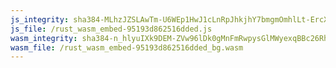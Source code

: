 ```yaml
---
js_integrity: sha384-MLhzJZSLAwTm-U6WEp1HwJ1cLnRpJhkjhY7bmgmOmhlLt-ErcX3efooSdt_ZA3Gr
js_file: /rust_wasm_embed-95193d862516dded.js
wasm_integrity: sha384-n_hlyuIXk9DEM-ZVw96lDk0gMnFmRwpysGlMWyexqBBc26RhDikl1xuJvuYwX2y-
wasm_file: /rust_wasm_embed-95193d862516dded_bg.wasm
---
```

